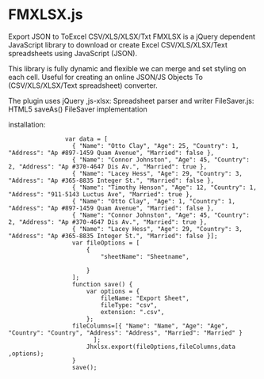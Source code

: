 # FMXLSX.js
Export JSON to ToExcel CSV/XLS/XLSX/Txt 
FMXLSX is a jQuery dependent JavaScript library to download or create Excel CSV/XLS/XLSX/Text spreadsheets using JavaScript (JSON).

This library is fully dynamic and flexible we can merge and set styling on each cell. Useful for creating an online JSON/JS Objects To (CSV/XLS/XLSX/Text spreadsheet) converter.

The plugin uses jQuery ,js-xlsx: Spreadsheet parser and writer
FileSaver.js: HTML5 saveAs() FileSaver implementation

installation:

<script src=".../plugins/FMXLSX/FMXLSX.js'" ></script> 


                    var data = [
                      { "Name": "Otto Clay", "Age": 25, "Country": 1, "Address": "Ap #897-1459 Quam Avenue", "Married": false },
                      { "Name": "Connor Johnston", "Age": 45, "Country": 2, "Address": "Ap #370-4647 Dis Av.", "Married": true },
                      { "Name": "Lacey Hess", "Age": 29, "Country": 3, "Address": "Ap #365-8835 Integer St.", "Married": false },
                      { "Name": "Timothy Henson", "Age": 12, "Country": 1, "Address": "911-5143 Luctus Ave", "Married": true },
                      { "Name": "Otto Clay", "Age": 1, "Country": 1, "Address": "Ap #897-1459 Quam Avenue", "Married": false },
                      { "Name": "Connor Johnston", "Age": 45, "Country": 2, "Address": "Ap #370-4647 Dis Av.", "Married": true },
                      { "Name": "Lacey Hess", "Age": 29, "Country": 3, "Address": "Ap #365-8835 Integer St.", "Married": false }];
                      var fileOptions = [
                          {
                              "sheetName": "Sheetname",
                             
                          }
                      ];
                      function save() {
                          var options = {
                              fileName: "Export Sheet",
                              fileType: "csv",
                              extension: ".csv",
                          };
                      fileColumns=[{ "Name": "Name", "Age": "Age", "Country": "Country", "Address": "Address", "Married": "Married" }
                            ];
                          Jhxlsx.export(fileOptions,fileColumns,data ,options);
                      }
                      save();
